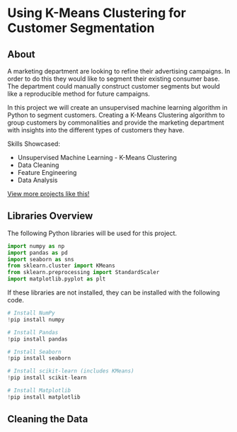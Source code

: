 # Using K-Means Clustering for Customer Segmentation

## About

A marketing department are looking to refine their advertising campaigns. In order to do this they would like to segment their existing consumer base. The department could manually construct customer segments but would like a reproducible method for future campaigns.

In this project we will create an unsupervised machine learning algorithm in Python to segment customers. Creating a K-Means Clustering algorithm to group customers by commonalities and provide the marketing department with insights into the different types of customers they have.

Skills Showcased:

-   Unsupervised Machine Learning - K-Means Clustering
-   Data Cleaning
-   Feature Engineering
-   Data Analysis

[View more projects like this!](https://cian-murray-doyle.github.io/)

## Libraries Overview

The following Python libraries will be used for this project.

``` python
import numpy as np
import pandas as pd
import seaborn as sns
from sklearn.cluster import KMeans
from sklearn.preprocessing import StandardScaler
import matplotlib.pyplot as plt
```

If these libraries are not installed, they can be installed with the following code.

``` python
# Install NumPy
!pip install numpy

# Install Pandas
!pip install pandas

# Install Seaborn
!pip install seaborn

# Install scikit-learn (includes KMeans)
!pip install scikit-learn

# Install Matplotlib
!pip install matplotlib
```

## Cleaning the Data
